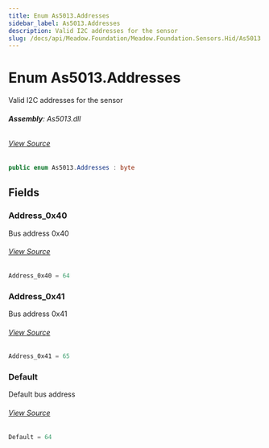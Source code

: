```yaml
---
title: Enum As5013.Addresses
sidebar_label: As5013.Addresses
description: Valid I2C addresses for the sensor
slug: /docs/api/Meadow.Foundation/Meadow.Foundation.Sensors.Hid/As5013.Addresses
---
```

# Enum As5013.Addresses
Valid I2C addresses for the sensor

###### **Assembly**: As5013.dll
###### [View Source](https://github.com/WildernessLabs/Meadow.Foundation.git/blob/develop/Source/Meadow.Foundation.Peripherals/Sensors.Hid.As5013/Driver/As5013.Enums.cs#L8)
```csharp title="Declaration"
public enum As5013.Addresses : byte
```
## Fields
### Address_0x40
Bus address 0x40
###### [View Source](https://github.com/WildernessLabs/Meadow.Foundation.git/blob/develop/Source/Meadow.Foundation.Peripherals/Sensors.Hid.As5013/Driver/As5013.Enums.cs#L13)
```csharp title="Declaration"
Address_0x40 = 64
```
### Address_0x41
Bus address 0x41
###### [View Source](https://github.com/WildernessLabs/Meadow.Foundation.git/blob/develop/Source/Meadow.Foundation.Peripherals/Sensors.Hid.As5013/Driver/As5013.Enums.cs#L17)
```csharp title="Declaration"
Address_0x41 = 65
```
### Default
Default bus address
###### [View Source](https://github.com/WildernessLabs/Meadow.Foundation.git/blob/develop/Source/Meadow.Foundation.Peripherals/Sensors.Hid.As5013/Driver/As5013.Enums.cs#L21)
```csharp title="Declaration"
Default = 64
```
